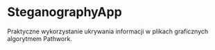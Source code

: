 # SteganographyApp
 Praktyczne wykorzystanie ukrywania informacji w plikach graficznych algorytmem Pathwork.
